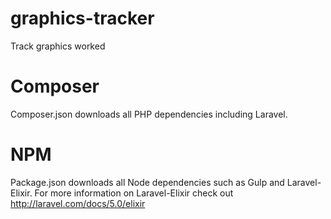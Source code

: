 # graphics-tracker
Track graphics worked

# Composer
Composer.json downloads all PHP dependencies including Laravel.

# NPM
Package.json downloads all Node dependencies such as Gulp and Laravel-Elixir. For more information on Laravel-Elixir check out http://laravel.com/docs/5.0/elixir

